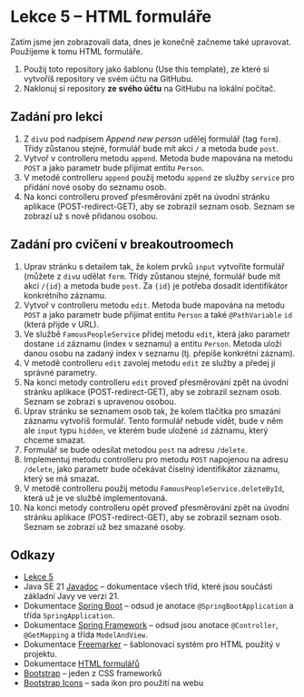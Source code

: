 # Lekce 5 – HTML formuláře

Zatím jsme jen zobrazovali data, dnes je konečně začneme také upravovat. Použijeme k tomu HTML formuláře. 

1. Použij toto repository jako šablonu (Use this template), ze které si vytvoříš repository ve svém účtu na GitHubu.
1. Naklonuj si repository **ze svého účtu** na GitHubu na lokální počítač.

## Zadání pro lekci
1. Z `div`u pod nadpisem *Append new person* udělej formulář (tag `form`). Třídy zůstanou stejné, formulář bude mít akci `/` a metoda bude `post`.
1. Vytvoř v controlleru metodu `append`. Metoda bude mapována na metodu `POST` a jako parametr bude přijímat entitu `Person`.
1. V metodě controlleru `append` použij metodu `append` ze služby `service` pro přidání nové osoby do seznamu osob.
1. Na konci controlleru proveď přesměrování zpět na úvodní stránku aplikace (POST-redirect-GET), aby se zobrazil seznam osob. Seznam se zobrazí už s nově přidanou osobou.

## Zadání pro cvičení v breakoutroomech
1. Uprav stránku s detailem tak, že kolem prvků `input` vytvoříte formulář (můžete z `div`u udělat `form`. Třídy zůstanou stejné, formulář bude mít akci `/{id}` a metoda bude `post`. Za `{id}` je potřeba dosadit identifikátor konkrétního záznamu.
1. Vytvoř v controlleru metodu `edit`. Metoda bude mapována na metodu `POST` a jako parametr bude přijímat entitu `Person` a také `@PathVariable` `id` (která přijde v URL).
1. Ve službě `FamousPeopleService` přidej metodu `edit`, která jako parametr dostane `id` záznamu (index v seznamu) a entitu `Person`. Metoda uloží danou osobu na zadaný index v seznamu (tj. přepíše konkrétní záznam).
1. V metodě controlleru `edit` zavolej metodu `edit` ze služby a předej jí správné parametry.
1. Na konci metody controlleru `edit` proveď přesměrování zpět na úvodní stránku aplikace (POST-redirect-GET), aby se zobrazil seznam osob. Seznam se zobrazí s upravenou osobou.
1. Uprav stránku se seznamem osob tak, že kolem tlačítka pro smazání záznamu vytvoříš formulář. Tento formulář nebude vidět, bude v něm ale `input` typu `hidden`, ve kterém bude uložené `id` záznamu, který chceme smazat.
1. Formulář se bude odesílat metodou `post` na adresu `/delete`.
1. Implementuj metodu controlleru pro metodu `POST` napojenou na adresu `/delete`, jako parametr bude očekávat číselný identifikátor záznamu, který se má smazat.
1. V metodě controlleru použij metodu `FamousPeopleService.deleteById`, která už je ve službě implementovaná.
1. Na konci metody controlleru opět proveď přesměrování zpět na úvodní stránku aplikace (POST-redirect-GET), aby se zobrazil seznam osob. Seznam se zobrazí už bez smazané osoby.

## Odkazy
* [Lekce 5](https://java.czechitas.cz/2025-podzim/java-2-online/lekce-5.html)
* Java SE 21 [Javadoc](https://docs.oracle.com/en/java/javase/21/docs/api/java.base/module-summary.html) – dokumentace všech tříd, které jsou součástí základní Javy ve verzi 21.
* Dokumentace [Spring Boot](https://spring.io/projects/spring-boot#learn) – odsud je anotace `@SpringBootApplication` a třída `SpringApplication`.
* Dokumentace [Spring Framework](https://spring.io/projects/spring-framework#learn) – odsud jsou anotace `@Controller`, `@GetMapping` a třída `ModelAndView`.
* Dokumentace [Freemarker](https://freemarker.apache.org/docs/) – šablonovací systém pro HTML použitý v projektu.
* Dokumentace [HTML formulářů](https://developer.mozilla.org/en-US/docs/Learn/Forms)
* [Bootstrap](https://getbootstrap.com) – jeden z CSS frameworků
* [Bootstrap Icons](https://icons.getbootstrap.com) – sada ikon pro použití na webu

